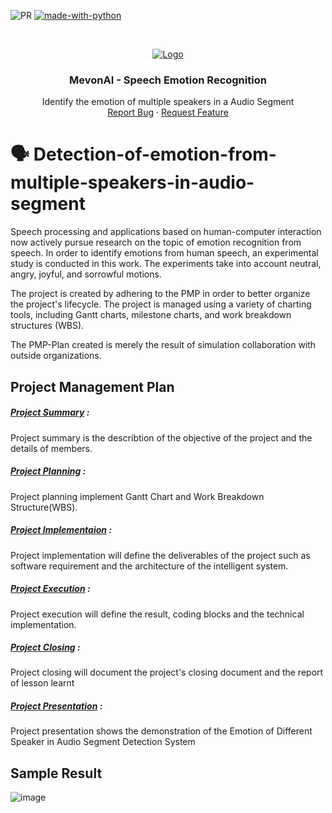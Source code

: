 ![PR](https://camo.githubusercontent.com/f96261621753dacf526590825b84f87ccb1db0e6/68747470733a2f2f696d672e736869656c64732e696f2f62616467652f5052732d77656c636f6d652d627269676874677265656e2e7376673f7374796c653d666c6174)
[![made-with-python](https://img.shields.io/badge/Made%20with-Python-1f425f.svg)](https://www.python.org/)

<!-- PROJECT LOGO -->
<br />
<p align="center">
  <a href="#">
    <img src="https://i.imgur.com/f1TqviT.jpeg" alt="Logo">
  </a>

  <h3 align="center">MevonAI - Speech Emotion Recognition</h3>

  <p align="center">
    Identify the emotion of multiple speakers in a Audio Segment 
    <br />
    <a href="https://github.com/SuyashMore/MevonAI-Speech-Emotion-Recognition/issues">Report Bug</a>
    ·
    <a href="https://github.com/SuyashMore/MevonAI-Speech-Emotion-Recognition/issues">Request Feature</a>
  </p>
</p>

# :speaking_head: Detection-of-emotion-from-multiple-speakers-in-audio-segment 

Speech processing and applications based on human-computer interaction now actively pursue research on the topic of emotion recognition from speech. In order to identify emotions from human speech, an experimental study is conducted in this work. The experiments take into account neutral, angry, joyful, and sorrowful motions.

The project is created by adhering to the PMP in order to better organize the project's lifecycle. The project is managed using a variety of charting tools, including Gantt charts, milestone charts, and work breakdown structures (WBS).

The PMP-Plan created is merely the result of simulation collaboration with outside organizations.

 ## Project Management Plan
 ##### [Project Summary](PMP-PLAN/A-PROJECT_SUMMARY.md) :
 Project summary is the describtion of the objective of the project and the details of members.  
   
 ##### [Project Planning](PMP-PLAN/B-PROJECT_PLANNING.md) :
 Project planning implement Gantt Chart and Work Breakdown Structure(WBS).  
   
 ##### [Project Implementaion](PMP-PLAN/C-PROJECT_IMPLEMENTATION.md) :       
 Project implementation will define the deliverables of the project such as software requirement and the architecture of the intelligent system.  
     
 ##### [Project Execution](PMP-PLAN/D-PROJECT_EXECUTION.md) :  
 Project execution will define the result, coding blocks and the technical implementation.  
       
 ##### [Project Closing](PMP-PLAN/E-PROJECT_CLOSING.md) :  
 Project closing will document the project's closing document and the report of lesson learnt  
         
 ##### [Project Presentation](PMP-PLAN/F-PROJECT_PRESENTATION.md) :  
 Project presentation shows the demonstration of the Emotion of Different Speaker in Audio Segment Detection System  
 
 ## Sample Result  
 ![image](https://user-images.githubusercontent.com/121418382/211251766-e411eeef-9678-4c68-bff8-ba7f5c9cfc3a.png)



     
 
